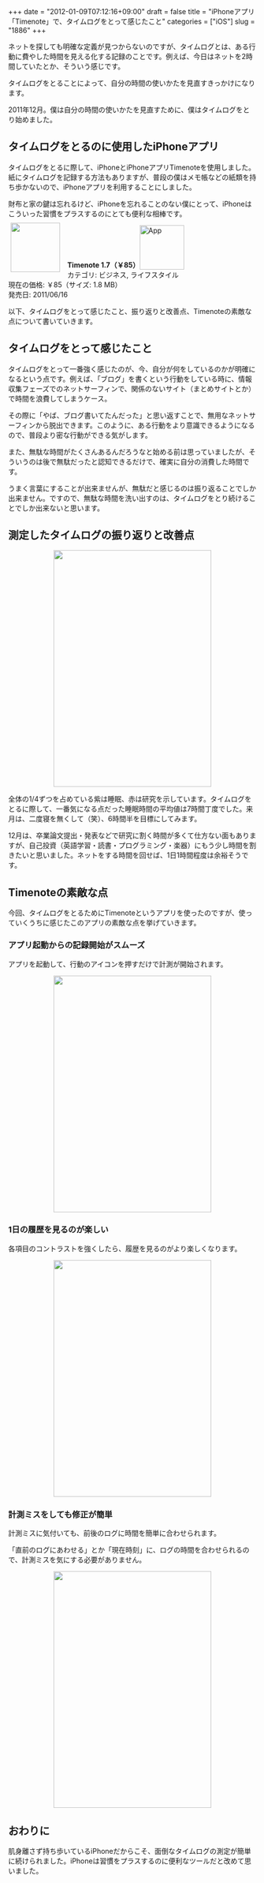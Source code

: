 +++
date = "2012-01-09T07:12:16+09:00"
draft = false
title = "iPhoneアプリ「Timenote」で、タイムログをとって感じたこと"
categories = ["iOS"]
slug = "1886"
+++

ネットを探しても明確な定義が見つからないのですが、タイムログとは、ある行動に費やした時間を見える化する記録のことです。例えば、今日はネットを2時間していたとか、そういう感じです。

タイムログをとることによって、自分の時間の使いかたを見直すきっかけになります。

2011年12月。僕は自分の時間の使いかたを見直すために、僕はタイムログをとり始めました。

<h2>タイムログをとるのに使用したiPhoneアプリ</h2>

タイムログをとるに際して、iPhoneとiPhoneアプリTimenoteを使用しました。紙にタイムログを記録する方法もありますが、普段の僕はメモ帳などの紙類を持ち歩かないので、iPhoneアプリを利用することにしました。

財布と家の鍵は忘れるけど、iPhoneを忘れることのない僕にとって、iPhoneはこういった習慣をプラスするのにとても便利な相棒です。

<a href="https://itunes.apple.com/jp/app/id439176506?mt=8&uo=4&at=11l3RT" target="_blank" rel="nofollow"><img width="100" class="alignleft" align="left" src="http://a5.mzstatic.com/us/r1000/064/Purple/15/26/20/mzl.ijwvakkx.100x100-75.png" style="margin: -5px 15px 1px 5px;"></a><strong> Timenote 1.7（￥85）</strong><a href="https://itunes.apple.com/jp/app/id439176506?mt=8&uo=4&at=11l3RT" target="_blank" rel="nofollow"><img src="/images/2012/12/viewinitunes_jp.png" style="vertical-align:bottom;" width="90" alt="App"></a><br> カテゴリ: ビジネス, ライフスタイル<br> 現在の価格: ￥85（サイズ: 1.8 MB）<br> 発売日: 2011/06/16<br style="clear: both;">

以下、タイムログをとって感じたこと、振り返りと改善点、Timenoteの素敵な点について書いていきます。

<h2>タイムログをとって感じたこと</h2>

タイムログをとって一番強く感じたのが、今、自分が何をしているのかが明確になるという点です。例えば、「ブログ」を書くという行動をしている時に、情報収集フェーズでのネットサーフィンで、関係のないサイト（まとめサイトとか）で時間を浪費してしまうケース。

その際に「やば、ブログ書いてたんだった」と思い返すことで、無用なネットサーフィンから脱出できます。このように、ある行動をより意識できるようになるので、普段より密な行動ができる気がします。

また、無駄な時間がたくさんあるんだろうなと始める前は思っていましたが、そういうのは後で無駄だったと認知できるだけで、確実に自分の消費した時間です。

うまく言葉にすることが出来ませんが、無駄だと感じるのは振り返ることでしか出来ません。ですので、無駄な時間を洗い出すのは、タイムログをとり続けることでしか出来ないと思います。

<h2>測定したタイムログの振り返りと改善点</h2>

<img style="display:block; margin-left:auto; margin-right:auto;" src="/images/2012/01/1886_1.png" border="0" width="320" height="480" />

全体の1/4ずつを占めている紫は睡眠、赤は研究を示しています。タイムログをとるに際して、一番気になる点だった睡眠時間の平均値は7時間丁度でした。来月は、二度寝を無くして（笑）、6時間半を目標にしてみます。

12月は、卒業論文提出・発表などで研究に割く時間が多くて仕方ない面もありますが、自己投資（英語学習・読書・プログラミング・楽器）にもう少し時間を割きたいと思いました。ネットをする時間を回せば、1日1時間程度は余裕そうです。

<h2>Timenoteの素敵な点</h2>

今回、タイムログをとるためにTimenoteというアプリを使ったのですが、使っていくうちに感じたこのアプリの素敵な点を挙げていきます。

<h3>アプリ起動からの記録開始がスムーズ</h3>

アプリを起動して、行動のアイコンを押すだけで計測が開始されます。

<img style="display:block; margin-left:auto; margin-right:auto;" src="/images/2012/01/1886_2.png" border="0" width="320" height="480" />

<h3>1日の履歴を見るのが楽しい</h3>

各項目のコントラストを強くしたら、履歴を見るのがより楽しくなります。

<img style="display:block; margin-left:auto; margin-right:auto;" src="/images/2012/01/1886_3.png" border="0" width="320" height="480" />

<h3>計測ミスをしても修正が簡単</h3>

計測ミスに気付いても、前後のログに時間を簡単に合わせられます。

「直前のログにあわせる」とか「現在時刻」に、ログの時間を合わせられるので、計測ミスを気にする必要がありません。

<img style="display:block; margin-left:auto; margin-right:auto;" src="/images/2012/01/1886_4.png" border="0" width="320" height="480" />

<h2>おわりに</h2>

肌身離さず持ち歩いているiPhoneだからこそ、面倒なタイムログの測定が簡単に続けられました。iPhoneは習慣をプラスするのに便利なツールだと改めて思いました。
